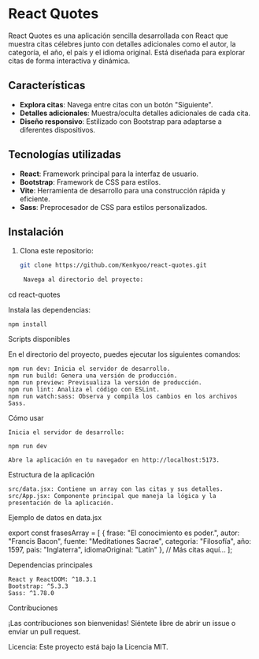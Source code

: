 # React Quotes

React Quotes es una aplicación sencilla desarrollada con React que muestra citas célebres junto con detalles adicionales como el autor, la categoría, el año, el país y el idioma original. Está diseñada para explorar citas de forma interactiva y dinámica.

## Características

- **Explora citas**: Navega entre citas con un botón "Siguiente".
- **Detalles adicionales**: Muestra/oculta detalles adicionales de cada cita.
- **Diseño responsivo**: Estilizado con Bootstrap para adaptarse a diferentes dispositivos.

## Tecnologías utilizadas

- **React**: Framework principal para la interfaz de usuario.
- **Bootstrap**: Framework de CSS para estilos.
- **Vite**: Herramienta de desarrollo para una construcción rápida y eficiente.
- **Sass**: Preprocesador de CSS para estilos personalizados.

## Instalación

1. Clona este repositorio:
   ```bash
   git clone https://github.com/Kenkyoo/react-quotes.git

    Navega al directorio del proyecto:

cd react-quotes

Instala las dependencias:

    npm install

Scripts disponibles

En el directorio del proyecto, puedes ejecutar los siguientes comandos:

    npm run dev: Inicia el servidor de desarrollo.
    npm run build: Genera una versión de producción.
    npm run preview: Previsualiza la versión de producción.
    npm run lint: Analiza el código con ESLint.
    npm run watch:sass: Observa y compila los cambios en los archivos Sass.

Cómo usar

    Inicia el servidor de desarrollo:

    npm run dev

    Abre la aplicación en tu navegador en http://localhost:5173.

Estructura de la aplicación

    src/data.jsx: Contiene un array con las citas y sus detalles.
    src/App.jsx: Componente principal que maneja la lógica y la presentación de la aplicación.

Ejemplo de datos en data.jsx

export const frasesArray = [
  {
    frase: "El conocimiento es poder.",
    autor: "Francis Bacon",
    fuente: "Meditationes Sacrae",
    categoria: "Filosofía",
    año: 1597,
    pais: "Inglaterra",
    idiomaOriginal: "Latín"
  },
  // Más citas aquí...
];

Dependencias principales

    React y ReactDOM: ^18.3.1
    Bootstrap: ^5.3.3
    Sass: ^1.78.0

Contribuciones

¡Las contribuciones son bienvenidas! Siéntete libre de abrir un issue o enviar un pull request.

Licencia: Este proyecto está bajo la Licencia MIT.
